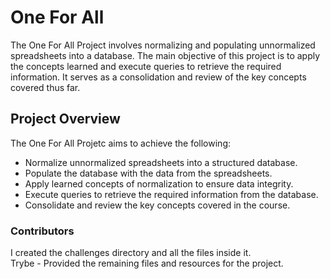 <h1>One For All</h1>
The One For All Project involves normalizing and populating unnormalized spreadsheets into a database. The main objective of this project is to apply the concepts learned and execute queries to retrieve the required information. It serves as a consolidation and review of the key concepts covered thus far.

<h2>Project Overview</h2>
The One For All Projetc aims to achieve the following: <br>

- Normalize unnormalized spreadsheets into a structured database.<br>
- Populate the database with the data from the spreadsheets.<br>
- Apply learned concepts of normalization to ensure data integrity.<br>
- Execute queries to retrieve the required information from the database.<br>
- Consolidate and review the key concepts covered in the course.<br>

<h3>Contributors</h3>
I created the challenges directory and all the files inside it.<br>
Trybe - Provided the remaining files and resources for the project.
